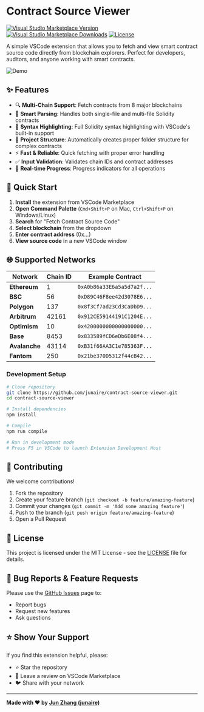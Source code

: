 # Contract Source Viewer

[![Visual Studio Marketplace Version](https://img.shields.io/visual-studio-marketplace/v/junaire.contract-source-viewer?style=flat-square)](https://marketplace.visualstudio.com/items?itemName=junaire.contract-source-viewer)
[![Visual Studio Marketplace Downloads](https://img.shields.io/visual-studio-marketplace/d/junaire.contract-source-viewer?style=flat-square)](https://marketplace.visualstudio.com/items?itemName=junaire.contract-source-viewer)
[![License](https://img.shields.io/badge/license-MIT-blue.svg?style=flat-square)](LICENSE)

A simple VSCode extension that allows you to fetch and view smart contract source code directly from blockchain explorers. Perfect for developers, auditors, and anyone working with smart contracts.

![Demo](images/demo.gif)

## ✨ Features

- 🔍 **Multi-Chain Support**: Fetch contracts from 8 major blockchains
- 📄 **Smart Parsing**: Handles both single-file and multi-file Solidity contracts
- 🎨 **Syntax Highlighting**: Full Solidity syntax highlighting with VSCode's built-in support
- 📁 **Project Structure**: Automatically creates proper folder structure for complex contracts
- ⚡ **Fast & Reliable**: Quick fetching with proper error handling
- ✅ **Input Validation**: Validates chain IDs and contract addresses
- 🔄 **Real-time Progress**: Progress indicators for all operations

## 🚀 Quick Start

1. **Install** the extension from VSCode Marketplace
2. **Open Command Palette** (`Cmd+Shift+P` on Mac, `Ctrl+Shift+P` on Windows/Linux)
3. **Search** for "Fetch Contract Source Code"
4. **Select blockchain** from the dropdown
5. **Enter contract address** (0x...)
6. **View source code** in a new VSCode window

## 🌐 Supported Networks

| Network | Chain ID | Example Contract |
|---------|----------|------------------|
| **Ethereum** | 1 | `0xA0b86a33E6a5a5d7a2f...` |
| **BSC** | 56 | `0xD89C46F8ee42d3078E6...` |
| **Polygon** | 137 | `0x8f3Cf7ad23Cd3CaDbD9...` |
| **Arbitrum** | 42161 | `0x912CE59144191C1204E...` |
| **Optimism** | 10 | `0x4200000000000000000...` |
| **Base** | 8453 | `0x833589fCD6eDb6E08f4...` |
| **Avalanche** | 43114 | `0xB31f66AA3C1e785363F...` |
| **Fantom** | 250 | `0x21be370D5312f44cB42...` |


### Development Setup
```bash
# Clone repository
git clone https://github.com/junaire/contract-source-viewer.git
cd contract-source-viewer

# Install dependencies
npm install

# Compile
npm run compile

# Run in development mode
# Press F5 in VSCode to launch Extension Development Host
```

## 🤝 Contributing

We welcome contributions!

1. Fork the repository
2. Create your feature branch (`git checkout -b feature/amazing-feature`)
3. Commit your changes (`git commit -m 'Add some amazing feature'`)
4. Push to the branch (`git push origin feature/amazing-feature`)
5. Open a Pull Request

## 📄 License

This project is licensed under the MIT License - see the [LICENSE](LICENSE) file for details.

## 🐛 Bug Reports & Feature Requests

Please use the [GitHub Issues](https://github.com/junaire/contract-source-viewer/issues) page to:
- Report bugs
- Request new features
- Ask questions

## ⭐ Show Your Support

If you find this extension helpful, please:
- ⭐ Star the repository
- 📝 Leave a review on VSCode Marketplace
- 🐦 Share with your network

---

**Made with ❤️ by [Jun Zhang (junaire)](https://github.com/junaire)**
